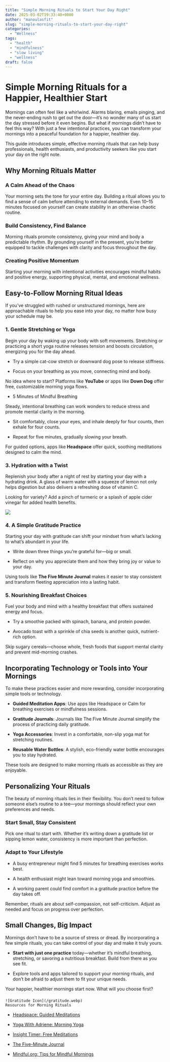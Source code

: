 ```yaml
---
title: "Simple Morning Rituals to Start Your Day Right"
date: 2025-03-02T19:33:40+0000
author: "manoulasfit"
slug: "simple-morning-rituals-to-start-your-day-right"
categories:
  - "Wellness"
tags:
  - "health"
  - "mindfulness"
  - "slow living"
  - "wellness"
draft: false
---
```

# Simple Morning Rituals for a Happier, Healthier Start

Mornings can often feel like a whirlwind. Alarms blaring, emails pinging, and the never-ending rush to get out the door—it’s no wonder many of us start the day stressed before it even begins. But what if mornings didn’t have to feel this way? With just a few intentional practices, you can transform your mornings into a peaceful foundation for a happier, healthier day.

This guide introduces simple, effective morning rituals that can help busy professionals, health enthusiasts, and productivity seekers like you start your day on the right note.

## Why Morning Rituals Matter

### A Calm Ahead of the Chaos

Your morning sets the tone for your entire day. Building a ritual allows you to find a sense of calm before attending to external demands. Even 10–15 minutes focused on yourself can create stability in an otherwise chaotic routine.

### Build Consistency, Find Balance

Morning rituals promote consistency, giving your mind and body a predictable rhythm. By grounding yourself in the present, you’re better equipped to tackle challenges with clarity and focus throughout the day.

### Creating Positive Momentum

Starting your morning with intentional activities encourages mindful habits and positive energy, supporting physical, mental, and emotional wellness.

## Easy-to-Follow Morning Ritual Ideas

If you’ve struggled with rushed or unstructured mornings, here are approachable rituals to help you ease into your day, no matter how busy your schedule may be.

### 1. Gentle Stretching or Yoga

Begin your day by waking up your body with soft movements. Stretching or practicing a short yoga routine releases tension and boosts circulation, energizing you for the day ahead.

- Try a simple cat-cow stretch or downward dog pose to release stiffness.

- Focus on your breathing as you move, connecting mind and body.

No idea where to start? Platforms like **YouTube** or apps like **Down Dog** offer free, customizable morning yoga flows.

- 5 Minutes of Mindful Breathing

Steady, intentional breathing can work wonders to reduce stress and promote mental clarity in the morning.

- Sit comfortably, close your eyes, and inhale deeply for four counts, then exhale for four counts.

- Repeat for five minutes, gradually slowing your breath.

For guided options, apps like **Headspace** offer quick, soothing meditations designed to calm the mind.

### 3. Hydration with a Twist

Replenish your body after a night of rest by starting your day with a hydrating drink. A glass of warm water with a squeeze of lemon not only helps digestion but also delivers a refreshing dose of vitamin C.

Looking for variety? Add a pinch of turmeric or a splash of apple cider vinegar for added health benefits.

![](/Jasper_2025-03-02T193A073A26.647Z_upscaled-1024x1024.webp)

### 4. A Simple Gratitude Practice

Starting your day with gratitude can shift your mindset from what’s lacking to what’s abundant in your life.

- Write down three things you’re grateful for—big or small.

- Reflect on why you appreciate them and how they bring joy or value to your day.

Using tools like **The Five Minute Journal** makes it easier to stay consistent and transform fleeting appreciation into a lasting habit.

### 5. Nourishing Breakfast Choices

Fuel your body and mind with a healthy breakfast that offers sustained energy and focus.

- Try a smoothie packed with spinach, banana, and protein powder.

- Avocado toast with a sprinkle of chia seeds is another quick, nutrient-rich option.

Skip sugary cereals—choose whole, fresh foods that support mental clarity and prevent mid-morning crashes.

## Incorporating Technology or Tools into Your Mornings

To make these practices easier and more rewarding, consider incorporating simple tools or technology.

- **Guided Meditation Apps**: Use apps like Headspace or Calm for breathing exercises or mindfulness sessions.

- **Gratitude Journals**: Journals like The Five Minute Journal simplify the process of practicing daily gratitude.

- **Yoga Accessories**: Invest in a comfortable, non-slip yoga mat for stretching routines.

- **Reusable Water Bottles**: A stylish, eco-friendly water bottle encourages you to stay hydrated.

These tools are designed to make morning rituals as accessible as they are enjoyable.

## Personalizing Your Rituals

The beauty of morning rituals lies in their flexibility. You don’t need to follow someone else’s routine to a tee—your mornings should reflect your own preferences and needs.

### Start Small, Stay Consistent

Pick one ritual to start with. Whether it’s writing down a gratitude list or sipping lemon water, consistency is more important than perfection.

### Adapt to Your Lifestyle

- A busy entrepreneur might find 5 minutes for breathing exercises works best.

- A health enthusiast might lean toward morning yoga and smoothies.

- A working parent could find comfort in a gratitude practice before the day takes off.

Remember, rituals are about self-compassion, not self-criticism. Adjust as needed and focus on progress over perfection.

## Small Changes, Big Impact

Mornings don’t have to be a source of stress or dread. By incorporating a few simple rituals, you can take control of your day and make it truly yours.

- **Start with just one practice** today—whether it’s mindful breathing, stretching, or savoring a nutritious breakfast. Build from there as you see fit.

- Explore tools and apps tailored to support your morning rituals, and don’t be afraid to adjust them to fit your unique needs.

Your happier, healthier mornings start now. What will you choose first?

### 
    ![Gratitude Icon](/gratitude.webp)
    Resources for Morning Rituals

- [Headspace: Guided Meditations](https://www.headspace.com)

- [Yoga With Adriene: Morning Yoga](https://www.youtube.com/user/yogawithadriene)

- [Insight Timer: Free Meditations](https://insighttimer.com)

- [The Five-Minute Journal](https://www.intelligentchange.com/products/the-five-minute-journal)

- [Mindful.org: Tips for Mindful Mornings](https://www.mindful.org)